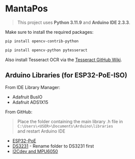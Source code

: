 # MantaPos

> This project uses **Python 3.11.9** and **Arduino IDE 2.3.3**.

Make sure to install the required packages:

```sh
pip install opencv-contrib-python
```

```sh
pip install opencv-python pytesseract   
```
Also install Tesseract OCR via the [Tesseract GitHub Wiki](https://github.com/UB-Mannheim/tesseract/wiki).

## Arduino Libraries (for ESP32-PoE-ISO)
From IDE Library Manager: 
- Adafruit BusIO
- Adafruit ADS1X15

From GitHub:
> Place the folder containing the main library .h file in <br /> 
> `C:\Users\<USER>\Documents\Arduino\libraries`<br /> 
> and restart Arduino IDE
- [ESP32-PoE](https://github.com/OLIMEX/ESP32-POE/tree/master/SOFTWARE/ARDUINO)
- [DS3231](https://github.com/OLIMEX/MOD-RTC2/tree/master/Software/MOD-RTC2) - Rename folder to DS3231 first
- [I2Cdev and MPU6050](https://github.com/jrowberg/i2cdevlib/tree/master/Arduino)